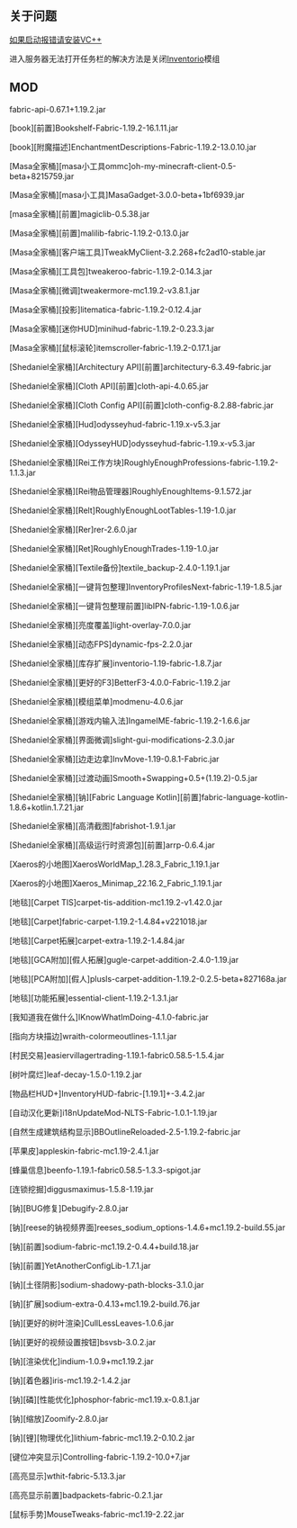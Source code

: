 ## 关于问题

[如果启动报错请安装VC++][def]

[def]: https://learn.microsoft.com/zh-CN/cpp/windows/latest-supported-vc-redist?view=msvc-170

进入服务器无法打开任务栏的解决方法是关闭[Inventorio][def2]模组

[def2]: https://www.curseforge.com/minecraft/mc-mods/inventorio

##  MOD

 fabric-api-0.67.1+1.19.2.jar
 
 [book][前置]Bookshelf-Fabric-1.19.2-16.1.11.jar
 
 [book][附魔描述]EnchantmentDescriptions-Fabric-1.19.2-13.0.10.jar
 
 [Masa全家桶][masa小工具ommc]oh-my-minecraft-client-0.5-beta+8215759.jar
 
 [Masa全家桶][masa小工具]MasaGadget-3.0.0-beta+1bf6939.jar
 
 [masa全家桶][前置]magiclib-0.5.38.jar
 
 [Masa全家桶][前置]malilib-fabric-1.19.2-0.13.0.jar
 
 [Masa全家桶][客户端工具]TweakMyClient-3.2.268+fc2ad10-stable.jar
 
 [Masa全家桶][工具包]tweakeroo-fabric-1.19.2-0.14.3.jar
 
 [Masa全家桶][微调]tweakermore-mc1.19.2-v3.8.1.jar
 
 [Masa全家桶][投影]litematica-fabric-1.19.2-0.12.4.jar
 
 [Masa全家桶][迷你HUD]minihud-fabric-1.19.2-0.23.3.jar
 
 [Masa全家桶][鼠标滚轮]itemscroller-fabric-1.19.2-0.17.1.jar
 
 [Shedaniel全家桶][Architectury API][前置]architectury-6.3.49-fabric.jar
 
 [Shedaniel全家桶][Cloth API][前置]cloth-api-4.0.65.jar
 
 [Shedaniel全家桶][Cloth Config API][前置]cloth-config-8.2.88-fabric.jar
 
 [Shedaniel全家桶][Hud]odysseyhud-fabric-1.19.x-v5.3.jar
 
 [Shedaniel全家桶][OdysseyHUD]odysseyhud-fabric-1.19.x-v5.3.jar
 
 [Shedaniel全家桶][Rei工作方块]RoughlyEnoughProfessions-fabric-1.19.2-1.1.3.jar
 
 [Shedaniel全家桶][Rei物品管理器]RoughlyEnoughItems-9.1.572.jar
 
 [Shedaniel全家桶][Relt]RoughlyEnoughLootTables-1.19-1.0.jar
 
 [Shedaniel全家桶][Rer]rer-2.6.0.jar
 
 [Shedaniel全家桶][Ret]RoughlyEnoughTrades-1.19-1.0.jar
 
 [Shedaniel全家桶][Textile备份]textile_backup-2.4.0-1.19.1.jar
 
 [Shedaniel全家桶][一键背包整理]InventoryProfilesNext-fabric-1.19-1.8.5.jar
 
 [Shedaniel全家桶][一键背包整理前置]libIPN-fabric-1.19-1.0.6.jar
 
 [Shedaniel全家桶][亮度覆盖]light-overlay-7.0.0.jar
 
 [Shedaniel全家桶][动态FPS]dynamic-fps-2.2.0.jar
 
 [Shedaniel全家桶][库存扩展]inventorio-1.19-fabric-1.8.7.jar
 
 [Shedaniel全家桶][更好的F3]BetterF3-4.0.0-Fabric-1.19.2.jar
 
 [Shedaniel全家桶][模组菜单]modmenu-4.0.6.jar
 
 [Shedaniel全家桶][游戏内输入法]IngameIME-fabric-1.19.2-1.6.6.jar
 
 [Shedaniel全家桶][界面微调]slight-gui-modifications-2.3.0.jar
 
 [Shedaniel全家桶][边走边拿]InvMove-1.19-0.8.1-Fabric.jar
 
 [Shedaniel全家桶][过渡动画]Smooth+Swapping+0.5+(1.19.2)-0.5.jar
 
 [Shedaniel全家桶][钠][Fabric Language Kotlin][前置]fabric-language-kotlin-1.8.6+kotlin.1.7.21.jar
 
 [Shedaniel全家桶][高清截图]fabrishot-1.9.1.jar
 
 [Shedaniel全家桶][高级运行时资源包][前置]arrp-0.6.4.jar
 
 [Xaeros的小地图]XaerosWorldMap_1.28.3_Fabric_1.19.1.jar
 
 [Xaeros的小地图]Xaeros_Minimap_22.16.2_Fabric_1.19.1.jar
 
 [地毯][Carpet TIS]carpet-tis-addition-mc1.19.2-v1.42.0.jar
 
 [地毯][Carpet]fabric-carpet-1.19.2-1.4.84+v221018.jar
 
 [地毯][Carpet拓展]carpet-extra-1.19.2-1.4.84.jar
 
 [地毯][GCA附加][假人拓展]gugle-carpet-addition-2.4.0-1.19.jar
 
 [地毯][PCA附加][假人]plusls-carpet-addition-1.19.2-0.2.5-beta+827168a.jar
 
 [地毯][功能拓展]essential-client-1.19.2-1.3.1.jar
 
 [我知道我在做什么]IKnowWhatImDoing-4.1.0-fabric.jar
 
 [指向方块描边]wraith-colormeoutlines-1.1.1.jar
 
 [村民交易]easiervillagertrading-1.19.1-fabric0.58.5-1.5.4.jar
 
 [树叶腐烂]leaf-decay-1.5.0-1.19.2.jar
 
 [物品栏HUD+]InventoryHUD-fabric-[1.19.1]+-3.4.2.jar
 
 [自动汉化更新]i18nUpdateMod-NLTS-Fabric-1.0.1-1.19.jar
 
 [自然生成建筑结构显示]BBOutlineReloaded-2.5-1.19.2-fabric.jar
 
 [苹果皮]appleskin-fabric-mc1.19-2.4.1.jar
 
 [蜂巢信息]beenfo-1.19.1-fabric0.58.5-1.3.3-spigot.jar
 
 [连锁挖掘]diggusmaximus-1.5.8-1.19.jar
 
 [钠][BUG修复]Debugify-2.8.0.jar
 
 [钠][reese的钠视频界面]reeses_sodium_options-1.4.6+mc1.19.2-build.55.jar
 
 [钠][前置]sodium-fabric-mc1.19.2-0.4.4+build.18.jar
 
 [钠][前置]YetAnotherConfigLib-1.7.1.jar
 
 [钠][土径阴影]sodium-shadowy-path-blocks-3.1.0.jar
 
 [钠][扩展]sodium-extra-0.4.13+mc1.19.2-build.76.jar
 
 [钠][更好的树叶渲染]CullLessLeaves-1.0.6.jar
 
 [钠][更好的视频设置按钮]bsvsb-3.0.2.jar
 
 [钠][渲染优化]indium-1.0.9+mc1.19.2.jar
 
 [钠][着色器]iris-mc1.19.2-1.4.2.jar
 
 [钠][磷][性能优化]phosphor-fabric-mc1.19.x-0.8.1.jar
 
 [钠][缩放]Zoomify-2.8.0.jar
 
 [钠][锂][物理优化]lithium-fabric-mc1.19.2-0.10.2.jar
 
 [键位冲突显示]Controlling-fabric-1.19.2-10.0+7.jar
 
 [高亮显示]wthit-fabric-5.13.3.jar
 
 [高亮显示前置]badpackets-fabric-0.2.1.jar
 
 [鼠标手势]MouseTweaks-fabric-mc1.19-2.22.jar
